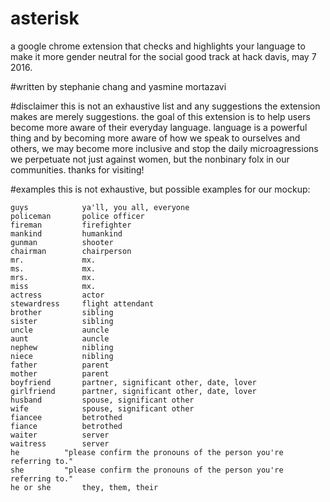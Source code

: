 # asterisk
a google chrome extension that checks and highlights your language to make it more gender neutral for the social good track at hack davis, may 7 2016. 

#written by 
stephanie chang and yasmine mortazavi

#disclaimer
this is not an exhaustive list and any suggestions the extension makes are merely suggestions. the goal of this extension is to help users become more aware of their everyday language. language is a powerful thing and by becoming more aware of how we speak to ourselves and others, we may become more inclusive and stop the daily microagressions we perpetuate not just against women, but the nonbinary folx in our communities. thanks for visiting! 

#examples
this is not exhaustive, but possible examples for our mockup:

	guys 			ya'll, you all, everyone
	policeman		police officer
	fireman			firefighter
	mankind			humankind
	gunman			shooter
	chairman		chairperson
	mr. 			mx.
	ms. 			mx.
	mrs.			mx.
	miss			mx.
	actress			actor
	stewardress		flight attendant
	brother			sibling
	sister			sibling
	uncle			auncle
	aunt 			auncle
	nephew			nibling
	niece 			nibling
	father			parent
	mother			parent
	boyfriend		partner, significant other, date, lover
	girlfriend		partner, significant other, date, lover
	husband			spouse, significant other
	wife			spouse, significant other
	fiancee			betrothed
	fiance			betrothed
	waiter			server
	waitress		server
	he			"please confirm the pronouns of the person you're referring to."
	she			"please confirm the pronouns of the person you're referring to."
	he or she		they, them, their
